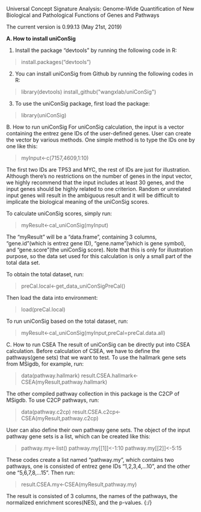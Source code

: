 
Universal Concept Signature Analysis: Genome-Wide Quantification of New Biological and Pathological Functions of Genes and Pathways

The current version is 0.99.13 (May 21st, 2019)


__A. How to install uniConSig__

1. Install the package “devtools” by running the following code in R: 
>install.packages(“devtools”)

2. You can install uniConSig from Github by running the following codes in R:
>library(devtools)
>install_github("wangxlab/uniConSig")

3. To use the uniConSig package, first load the package:
> library(uniConSig)


B. How to run uniConSig
For uniConSig calculation, the input is a vector containing the entrez gene IDs of the user-defined genes. User can create the vector by various methods. One simple method is to type the IDs one by one like this:

> myInput<-c(7157,4609,1:10)

The first two IDs are TP53 and MYC, the rest of IDs are just for illustration. Although there’s no restrictions on the number of genes in the input vector, we highly recommend that the input includes at least 30 genes, and the input genes should be highly related to one criterion. Random or unrelated input genes will result in the ambiguous result and it will be difficult to implicate the biological meaning of the uniConSig scores. 

To calculate uniConSig scores, simply run:
> myResult<-cal_uniConSig(myInput)

The “myResult” will be a “data.frame”, containing 3 columns, “gene.id”(which is entrez gene ID), “gene.name”(which is gene symbol), and “gene.score”(the uniConSig score). Note that this is only for illustration purpose, so the data set used for this calculation is only a small part of the total data set. 

To obtain the total dataset, run:
> preCal.local<-get_data_uniConSigPreCal()

Then load the data into environment:
> load(preCal.local)

To run uniConSig based on the total dataset, run:
> myResult<-cal_uniConSig(myInput,preCal=preCal.data.all)




C. How to run CSEA
The result of uniConSig can be directly put into CSEA calculation. Before calculation of CSEA, we have to define the pathways(gene sets) that we want to test. To use the hallmark gene sets from MSigdb, for example, run:
> data(pathway.hallmark)
> result.CSEA.hallmark<-CSEA(myResult,pathway.hallmark)

The other compiled pathway collection in this package is the C2CP of MSigdb. To use C2CP pathways, run:
> data(pathway.c2cp)
> result.CSEA.c2cp<-CSEA(myResult,pathway.c2cp)

User can also define their own pathway gene sets. The object of the input pathway gene sets is a list, which can be created like this:
> pathway.my<-list()
> pathway.my[[1]]<-1:10
> pathway.my[[2]]<-5:15

These codes create a list named “pathway.my”, which contains two pathways, one is consisted of entrez gene IDs “1,2,3,4,…10”, and the other one “5,6,7,8,…15”. Then run:
> result.CSEA.my<-CSEA(myResult,pathway.my)

The result is consisted of 3 columns, the names of the pathways, the normalized enrichment scores(NES), and the p-values.
{:/}
</body>
</html>
